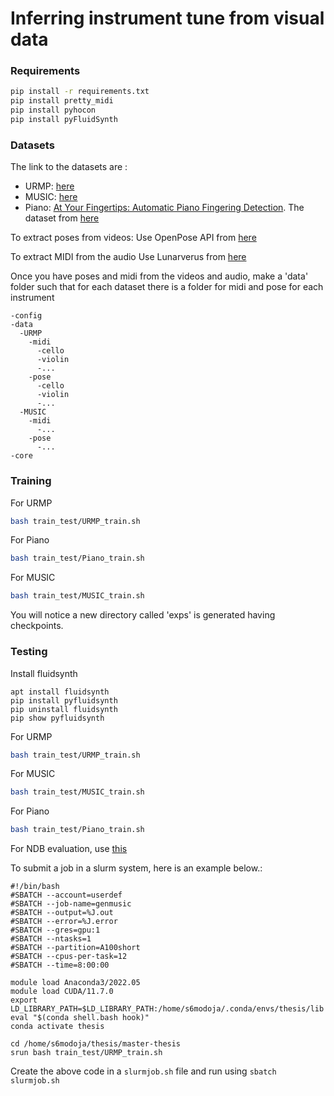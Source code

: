 # Inferring instrument tune from visual data


### Requirements

```bash
pip install -r requirements.txt
pip install pretty_midi
pip install pyhocon
pip install pyFluidSynth
```

### Datasets

The link to the datasets are : 
- URMP: [here](http://www2.ece.rochester.edu/projects/air/projects/URMP.html)
- MUSIC: [here](https://github.com/roudimit/MUSIC_dataset)
- Piano: [At Your Fingertips: Automatic Piano Fingering Detection](https://openreview.net/forum?id=H1MOqeHYvB). The dataset from [here](https://drive.google.com/file/d/1kDPZSA7ppOaup9Q1Dab7bW4OXNh9mAQA/view)

To extract poses from videos: 
Use OpenPose API from [here](https://github.com/CMU-Perceptual-Computing-Lab/openpose)

To extract MIDI from the audio
Use Lunarverus from [here](https://www.lunaverus.com/)

Once you have poses and midi from the videos and audio,
make a 'data' folder such that for each dataset there is a folder for midi and pose for each instrument
```
-config
-data
  -URMP
    -midi
      -cello
      -violin
      -...
    -pose
      -cello
      -violin
      -...
  -MUSIC
    -midi
      -...
    -pose
      -...
-core
```

### Training

For URMP
```bash
bash train_test/URMP_train.sh
```

For Piano
```bash
bash train_test/Piano_train.sh
```

For MUSIC
```bash
bash train_test/MUSIC_train.sh
```

You will notice a new directory called 'exps' is generated having checkpoints. 

### Testing

Install fluidsynth
```
apt install fluidsynth
pip install pyfluidsynth
pip uninstall fluidsynth
pip show pyfluidsynth
```
For URMP
```bash
bash train_test/URMP_train.sh
```

For MUSIC
```bash
bash train_test/MUSIC_train.sh
```

For Piano
```bash
bash train_test/Piano_train.sh
```

For NDB evaluation, use [this](https://github.com/eitanrich/gans-n-gmms/tree/master)

To submit a job in a slurm system, here is an example below.:
```
#!/bin/bash
#SBATCH --account=userdef
#SBATCH --job-name=genmusic
#SBATCH --output=%J.out
#SBATCH --error=%J.error
#SBATCH --gres=gpu:1
#SBATCH --ntasks=1
#SBATCH --partition=A100short
#SBATCH --cpus-per-task=12
#SBATCH --time=8:00:00

module load Anaconda3/2022.05
module load CUDA/11.7.0
export LD_LIBRARY_PATH=$LD_LIBRARY_PATH:/home/s6modoja/.conda/envs/thesis/lib
eval "$(conda shell.bash hook)"
conda activate thesis

cd /home/s6modoja/thesis/master-thesis
srun bash train_test/URMP_train.sh
```
Create the above code in a ```slurmjob.sh``` file and run using ```sbatch slurmjob.sh```


